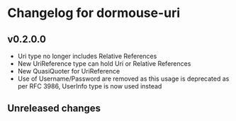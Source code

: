 # Changelog for dormouse-uri

## v0.2.0.0

- Uri type no longer includes Relative References
- New UriReference type can hold Uri or Relative References
- New QuasiQuoter for UriReference
- Use of Username/Password are removed as this usage is deprecated as per RFC 3986, UserInfo type is now used instead

## Unreleased changes
